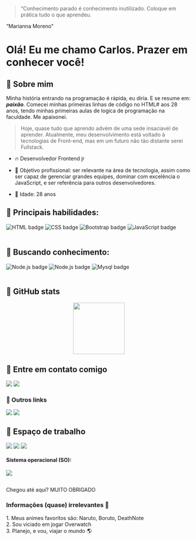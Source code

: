 > “Conhecimento parado é conhecimento inutilizado. Coloque em prática tudo o que aprendeu.

“Marianna Moreno” 


# Olá! Eu me chamo Carlos. Prazer em conhecer você! 



## 🔖 Sobre mim
Minha história entrando na programação é rápida, eu diria. E se resume em: ***paixão***. Comecei minhas primeiras linhas de código no HTML# aos 28 anos, tendo minhas primeiras aulas de logica de programação na faculdade. Me apaixonei.  
> Hoje, quase tudo que aprendo advém de uma sede insaciavél de aprender. Atualmente, meu desenvolvimento está voltado à tecnologias de Front-end, mas em um futuro não tão distante serei Fullstack.

- 🔥 Desenvolvedor Frontend jr
- 🎯 Objetivo profissional: ser relevante na área de tecnologia, assim como ser capaz de gerenciar grandes equipes, dominar com excelência o JavaScript, e ser referência para outros desenvolvedores.

- 🎂 Idade: 28 anos

## 🚀 Principais habilidades:
<div>
  <img align="center" alt="HTML badge" src="https://img.shields.io/badge/HTML5-E34F26?style=for-the-badge&logo=html5&logoColor=white">
  <img align="center" alt="CSS badge" src="https://img.shields.io/badge/CSS3-1572B6?style=for-the-badge&logo=css3&logoColor=white">
  <img align="center" alt="Bootstrap badge" src="https://img.shields.io/badge/Bootstrap-563D7C?style=for-the-badge&logo=bootstrap&logoColor=white">
  <img align="center" alt="JavaScript badge" src="https://img.shields.io/badge/JavaScript-F7DF1E?style=for-the-badge&logo=javascript&logoColor=black">
  
 
 
</div>
<br>

## 🚀 Buscando conhecimento:
<div>
  <img align="center" alt="Node.js badge" src="https://img.shields.io/badge/Node.js-43853D?style=for-the-badge&logo=node.js&logoColor=white">
  <img align="center" alt="Node.js badge" src="https://img.shields.io/badge/React-20232A?style=for-the-badge&logo=react&logoColor=61DAFB">
  <img align="center" alt="Mysql badge" src="https://img.shields.io/badge/MySQL-00000F?style=for-the-badge&logo=mysql&logoColor=white">


</div>
<br>

## 🔄 GitHub stats
<div align="center">
  <a href="https://github.com/CarlosRenielly">
   <img height="140em" src="https://github-readme-stats.vercel.app/api?username=CarlosRenielly&show_icons=true&theme=dracula&include_all_commits=true&count_private=true"/>
   
  </a>
</div>
  


  ## 📧 Entre em contato comigo
  <div>
   <a href ="many1458@gmail.com"><img src="https://img.shields.io/badge/Gmail-D14836?style=for-the-badge&logo=gmail&logoColor=white" target="_blank"></a>
   <a href="https://www.linkedin.com/in/carlos-ranielly-8b913b1a0//" target="_blank"><img src="https://img.shields.io/badge/-LinkedIn-%230077B5?style=for-the-badge&logo=linkedin&logoColor=white" target="_blank"></a> 
  </div>

  ### 🍪 Outros links
   <a href="https://www.instagram.com/carlosrenielly/" target="_blank"><img src="https://img.shields.io/badge/-Instagram-%23E4405F?style=for-the-badge&logo=instagram&logoColor=white" target="_blank"></a>
   <a href="https://www.facebook.com/carlos.renielly"><img src="https://img.shields.io/badge/Facebook-1877F2?style=for-the-badge&logo=facebook&logoColor=white" target="_blank"></a>
 
  ## 💠 Espaço de trabalho

  <div>
    <img src="https://img.shields.io/badge/VISUAL%20STUDIO%20CODE-%230077B5?style=for-the-badge&logo=visualstudiocode&logoColor=white">
    <img src="https://img.shields.io/badge/Trello-0052CC?style=for-the-badge&logo=trello&logoColor=white">
    <img src="https://img.shields.io/badge/Notion-000000?style=for-the-badge&logo=notion&logoColor=white">
    
    
  </div>
  
  #### Sistema operacional (SO):
  <div>
    <img src="https://img.shields.io/badge/Windows-0078D6?style=for-the-badge&logo=windows&logoColor=white">
  </div>
  
<div>

  ##
  
</div>
  
Chegou até aqui?
MUITO OBRIGADO 

<h3>Informações (quase) irrelevantes 🌟</h3>
  1. Meus animes favoritos são: Naruto, Boruto, DeathNote<br>
  2. Sou viciado em jogar Overwatch<br>
  3. Planejo, e vou, viajar o mundo 🌎<br>

